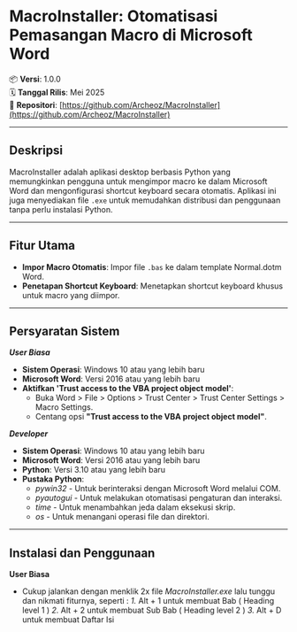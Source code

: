 # MacroInstaller: Otomatisasi Pemasangan Macro di Microsoft Word

📦 **Versi**: 1.0.0  
🗓️ **Tanggal Rilis**: Mei 2025  
🔗 **Repositori**: [https://github.com/Archeoz/MacroInstaller](https://github.com/Archeoz/MacroInstaller)

---

## Deskripsi

MacroInstaller adalah aplikasi desktop berbasis Python yang memungkinkan pengguna untuk mengimpor macro ke dalam Microsoft Word dan mengonfigurasi shortcut keyboard secara otomatis. Aplikasi ini juga menyediakan file `.exe` untuk memudahkan distribusi dan penggunaan tanpa perlu instalasi Python.

---

## Fitur Utama

- **Impor Macro Otomatis**: Impor file `.bas` ke dalam template Normal.dotm Word.
- **Penetapan Shortcut Keyboard**: Menetapkan shortcut keyboard khusus untuk macro yang diimpor.

---

## Persyaratan Sistem

**_User Biasa_**

- **Sistem Operasi**: Windows 10 atau yang lebih baru
- **Microsoft Word**: Versi 2016 atau yang lebih baru
- **Aktifkan 'Trust access to the VBA project object model'**:
  - Buka Word > File > Options > Trust Center > Trust Center Settings > Macro Settings.
  - Centang opsi **"Trust access to the VBA project object model"**.

**_Developer_** 

- **Sistem Operasi**: Windows 10 atau yang lebih baru 
- **Microsoft Word**: Versi 2016 atau yang lebih baru 
- **Python**: Versi 3.10 atau yang lebih baru 
- **Pustaka Python**: 
    - *pywin32* - Untuk berinteraksi dengan Microsoft Word melalui COM. 
    - *pyautogui* - Untuk melakukan otomatisasi pengaturan dan interaksi. 
    - *time* - Untuk menambahkan jeda dalam eksekusi skrip. 
    - *os* - Untuk menangani operasi file dan direktori.

---

## Instalasi dan Penggunaan

**User Biasa**
- Cukup jalankan dengan menklik 2x file *MacroInstaller.exe* lalu tunggu dan nikmati fiturnya, seperti : 
*1.* Alt + 1 untuk membuat Bab ( Heading level 1 ) 
*2.* Alt + 2 untuk membuat Sub Bab ( Heading level 2 ) 
*3.* Alt + D untuk membuat Daftar Isi
